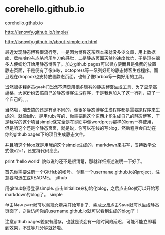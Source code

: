 corehello.github.io
===================

corehello.github.io

http://isnowfy.github.io/simple/

http://isnowfy.github.io/about-simple-cn.html


最近发现静态博客很流行啊，一是因为博客这东西本来就没多少文章，用上数据库，后端啥的有点杀鸡用牛刀的感觉，二是静态页面天然的速度优势，于是现在很多人便纷纷开始用静态博客了。加之github pages可以很方便而且是免费的放置静态页面，于是便有了像jelly，octopress等一系列好用的静态博客生成程序。而且现在dropbox也支持放置静态页面，也有了像farbox等一类好用的工具。

当然很多程序员geek们当然不满足用很多现有的静态博客生成工具，为了显示高逼格，大家纷纷去搞自己的静态博客生成程序，于是我也加入了这一行列，搞了一个自己的。。。

当然啦，咱去搞的还是有点不同的，像很多静态博客生成程序都是需要跑程序来生成的，就像jelly，是用ruby写的，你需要跑这个东西才能生成自己的静态博客，于是我写的这个项目simple就完全是在网页中像wordpress那样的cms一样使用，但是咱这个还是个静态页面，就是说，你可以在线的写blog，然后程序会自动在你的github pages下的项目生成静态文件。

并且咱这个blog就是用我的这个simple生成的，markdown来书写，支持数学公式像x2=1，还支持代码高亮。

print 'hello world'
貌似说的还不是很清楚，那就详细描述说明一下好了。

首先你需要注册一个GitHub的帐号。
创建一个username.github.io的project，注意要勾选生成README。
github

用github帐号登录simple.
点击Initialize来初始化blog，之后点击Go就可以开始写markdown的blog了。
simple

单击New post就可以新建文章来开始写作了，完成之后点击Save就可以生成静态页面了，之后访问你的username.github.io就可以看到生成的blog了！

注意github pages貌似有缓存，也就是说会有一段时间的延迟，可能不能立即看到效果，不过等几分钟就好啦。
